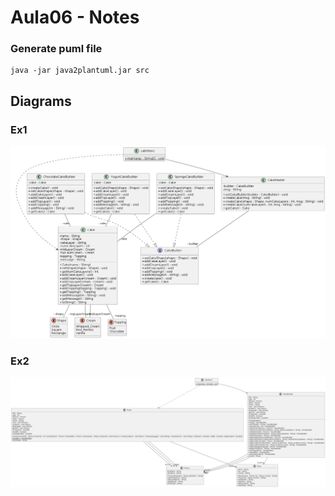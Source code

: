 # Aula06 - Notes

### Generate puml file

```
java -jar java2plantuml.jar src
```

## Diagrams

### Ex1

![Ex1!](ex1.png "Image")

### Ex2

![Ex2!](ex2.png "Image")